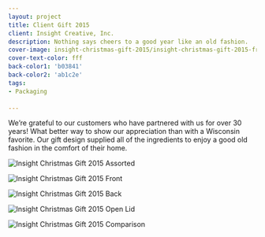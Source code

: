 ```yaml
---
layout: project
title: Client Gift 2015
client: Insight Creative, Inc.
description: Nothing says cheers to a good year like an old fashion.
cover-image: insight-christmas-gift-2015/insight-christmas-gift-2015-front
cover-text-color: fff
back-color1: 'b03841'
back-color2: 'ab1c2e'
tags:
- Packaging

---
```


We’re grateful to our customers who have partnered with us for over 30 years! What better way to show our appreciation than with a Wisconsin favorite. Our gift design supplied all of the ingredients to enjoy a good old fashion in the comfort of their home. 

<div class="images">
<img class="full fit" data-aos="fade-up" src="/img/projects/insight-christmas-gift-2015/insight-christmas-gift-2015-assorted.jpg" data-featherlight="/img/projects/insight-christmas-gift-2015/insight-christmas-gift-2015-assorted.jpg"
alt="Insight Christmas Gift 2015 Assorted"
srcset="/img/projects/insight-christmas-gift-2015/insight-christmas-gift-2015-assorted-2400.jpg 2400w,
/img/projects/insight-christmas-gift-2015/insight-christmas-gift-2015-assorted-1800.jpg 1800w,
/img/projects/insight-christmas-gift-2015/insight-christmas-gift-2015-assorted-1200.jpg 1200w,
/img/projects/insight-christmas-gift-2015/insight-christmas-gift-2015-assorted-900.jpg 900w,
/img/projects/insight-christmas-gift-2015/insight-christmas-gift-2015-assorted-600.jpg 600w,
/img/projects/insight-christmas-gift-2015/insight-christmas-gift-2015-assorted-400.jpg 400w" />

<img class="half first fit" data-aos="fade-up" src="/img/projects/insight-christmas-gift-2015/insight-christmas-gift-2015-front.jpg"
data-featherlight="/img/projects/insight-christmas-gift-2015/insight-christmas-gift-2015-front.jpg"
alt="Insight Christmas Gift 2015 Front"
srcset="/img/projects/insight-christmas-gift-2015/insight-christmas-gift-2015-front-2400.jpg 2400w,
/img/projects/insight-christmas-gift-2015/insight-christmas-gift-2015-front-1800.jpg 1800w,
/img/projects/insight-christmas-gift-2015/insight-christmas-gift-2015-front-1200.jpg 1200w,
/img/projects/insight-christmas-gift-2015/insight-christmas-gift-2015-front-900.jpg 900w,
/img/projects/insight-christmas-gift-2015/insight-christmas-gift-2015-front-600.jpg 600w,
/img/projects/insight-christmas-gift-2015/insight-christmas-gift-2015-front-400.jpg 400w" />

<img class="half last fit" data-aos="fade-up" data-aos-delay="400" src="/img/projects/insight-christmas-gift-2015/insight-christmas-gift-2015-back.jpg"
data-featherlight="/img/projects/insight-christmas-gift-2015/insight-christmas-gift-2015-back.jpg"
alt="Insight Christmas Gift 2015 Back"
srcset="/img/projects/insight-christmas-gift-2015/insight-christmas-gift-2015-back-2400.jpg 2400w,
/img/projects/insight-christmas-gift-2015/insight-christmas-gift-2015-back-1800.jpg 1800w,
/img/projects/insight-christmas-gift-2015/insight-christmas-gift-2015-back-1200.jpg 1200w,
/img/projects/insight-christmas-gift-2015/insight-christmas-gift-2015-back-900.jpg 900w,
/img/projects/insight-christmas-gift-2015/insight-christmas-gift-2015-back-600.jpg 600w,
/img/projects/insight-christmas-gift-2015/insight-christmas-gift-2015-back-400.jpg 400w" />

<img class="half first fit" data-aos="fade-up" src="/img/projects/insight-christmas-gift-2015/insight-christmas-gift-2015-open-lid.jpg"
data-featherlight="/img/projects/insight-christmas-gift-2015/insight-christmas-gift-2015-open-lid.jpg"
alt="Insight Christmas Gift 2015 Open Lid"
srcset="/img/projects/insight-christmas-gift-2015/insight-christmas-gift-2015-open-lid-2400.jpg 2400w,
/img/projects/insight-christmas-gift-2015/insight-christmas-gift-2015-open-lid-1800.jpg 1800w,
/img/projects/insight-christmas-gift-2015/insight-christmas-gift-2015-open-lid-1200.jpg 1200w,
/img/projects/insight-christmas-gift-2015/insight-christmas-gift-2015-open-lid-900.jpg 900w,
/img/projects/insight-christmas-gift-2015/insight-christmas-gift-2015-open-lid-600.jpg 600w,
/img/projects/insight-christmas-gift-2015/insight-christmas-gift-2015-open-lid-400.jpg 400w" />

<img class="half last fit" data-aos="fade-up" data-aos-delay="400" src="/img/projects/insight-christmas-gift-2015/insight-christmas-gift-2015-assorted-2.jpg"
data-featherlight="/img/projects/insight-christmas-gift-2015/insight-christmas-gift-2015-assorted-2.jpg"
alt="Insight Christmas Gift 2015 Comparison"
srcset="/img/projects/insight-christmas-gift-2015/insight-christmas-gift-2015-assorted-2-2400.jpg 2400w,
/img/projects/insight-christmas-gift-2015/insight-christmas-gift-2015-assorted-2-1800.jpg 1800w,
/img/projects/insight-christmas-gift-2015/insight-christmas-gift-2015-assorted-2-1200.jpg 1200w,
/img/projects/insight-christmas-gift-2015/insight-christmas-gift-2015-assorted-2-900.jpg 900w,
/img/projects/insight-christmas-gift-2015/insight-christmas-gift-2015-assorted-2-600.jpg 600w,
/img/projects/insight-christmas-gift-2015/insight-christmas-gift-2015-assorted-2-400.jpg 400w" />

</div>
